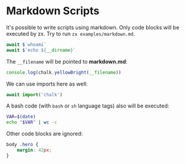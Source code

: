 # Markdown Scripts

It's possible to write scripts using markdown. Only code blocks will be executed
by zx. Try to run `zx examples/markdown.md`.

```js
await $`whoami`
await $`echo ${__dirname}`
```

The `__filename` will be pointed to **markdown.md**:

```js
console.log(chalk.yellowBright(__filename))
```

We can use imports here as well:

```js
await import('chalk')
```

A bash code (with `bash` or `sh` language tags) also will be executed:

```bash
VAR=$(date)
echo "$VAR" | wc -c
```

Other code blocks are ignored:

```css
body .hero {
    margin: 42px;
}
```
